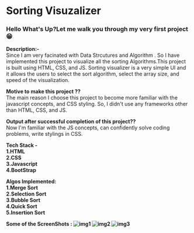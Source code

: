 <h1>Sorting Visuzalizer</h1>

<h3>Hello What's Up?Let me walk you through my very first project 😁</h3>

<b>Description:-</b><br/>
Since I am very facinated with Data Strcutures and Algorithm . So I have implemented this project to visualize all the sorting Algorithms.This project is built using HTML, CSS, and JS. Sorting visualizer is a very simple UI and it allows the users to select the sort algorithm, select the array size, and speed of the visualization.

<b>Motive to make this project ??</b><br/>
The main reason I choose this project to become more familiar with the javascript concepts, and CSS styling. So, I didn't use any frameworks other than HTML, CSS, and JS.

<b>Output after successful completion of this project??</b><br/>
Now I'm familiar with the JS concepts, can confidently solve coding problems, write stylings in CSS.


<b>Tech Stack -<b><br/>
1.HTML<br/>
2.CSS<br/>
3.Javascript<br/>
4.BootStrap


Algos Implemented:<br/>
1.Merge Sort<br/>
2.Selection Sort<br/>
3.Bubble Sort<br/>
4.Quick Sort<br/>
5.Insertion Sort




Some of the ScreenShots :
![img1](https://user-images.githubusercontent.com/68558968/130804195-fe83d224-8c55-4e83-a206-de9d053d3728.png)
![img2](https://user-images.githubusercontent.com/68558968/130804219-1710a3cb-1c06-46e3-ae7c-4dd5118364a9.png)
![img3](https://user-images.githubusercontent.com/68558968/130804237-ef870f9f-2c03-4e49-95c0-7c871df806b4.png)




